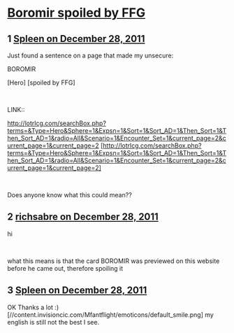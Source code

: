# [Boromir spoiled by FFG](https://community.fantasyflightgames.com/topic/58096-boromir-spoiled-by-ffg/)

## 1 [Spleen on December 28, 2011](https://community.fantasyflightgames.com/topic/58096-boromir-spoiled-by-ffg/?do=findComment&comment=571889)

Just found a sentence on a page that made my unsecure:

BOROMIR

[Hero] [spoiled by FFG]

 

LINK::

http://lotrlcg.com/searchBox.php?terms=&Type=Hero&Sphere=1&Expsn=1&Sort=1&Sort_AD=1&Then_Sort=1&Then_Sort_AD=1&radio=All&Scenario=1&Encounter_Set=1&current_page=2&current_page=1&current_page=2 [http://lotrlcg.com/searchBox.php?terms=&Type=Hero&Sphere=1&Expsn=1&Sort=1&Sort_AD=1&Then_Sort=1&Then_Sort_AD=1&radio=All&Scenario=1&Encounter_Set=1&current_page=2&current_page=1&current_page=2]

 

Does anyone know what this could mean??

## 2 [richsabre on December 28, 2011](https://community.fantasyflightgames.com/topic/58096-boromir-spoiled-by-ffg/?do=findComment&comment=571899)

hi

 

what this means is that the card BOROMIR was previewed on this website before he came out, therefore spoiling it

## 3 [Spleen on December 28, 2011](https://community.fantasyflightgames.com/topic/58096-boromir-spoiled-by-ffg/?do=findComment&comment=571923)

OK Thanks a lot :) [//content.invisioncic.com/Mfantflight/emoticons/default_smile.png] my english is still not the best I see.

